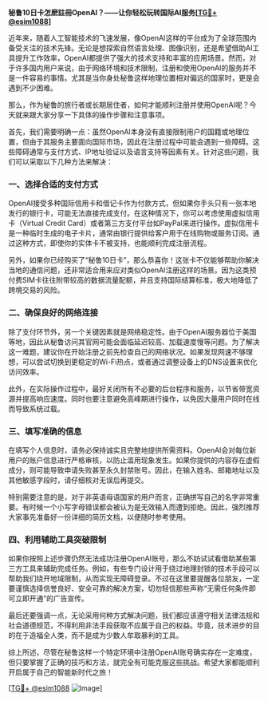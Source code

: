 **秘鲁10日卡怎麽註冊OpenAI？——让你轻松玩转国际AI服务[[TG💪+ @esim1088](https://t.me/s/esim1088)]**

近年来，随着人工智能技术的飞速发展，像OpenAI这样的平台成为了全球范围内备受关注的技术先锋。无论是想探索自然语言处理、图像识别，还是希望借助AI工具提升工作效率，OpenAI都提供了强大的技术支持和丰富的应用场景。然而，对于许多国内用户来说，由于网络环境和技术限制，注册和使用OpenAI的服务并不是一件容易的事情。尤其是当你身处秘鲁这样地理位置相对偏远的国家时，更是会遇到不少困难。

那么，作为秘鲁的旅行者或长期居住者，如何才能顺利注册并使用OpenAI呢？今天就来跟大家分享一下具体的操作步骤和注意事项。

首先，我们需要明确一点：虽然OpenAI本身没有直接限制用户的国籍或地理位置，但由于其服务主要面向国际市场，因此在注册过程中可能会遇到一些障碍。这些障碍通常与支付方式、IP地址验证以及语言支持等因素有关。针对这些问题，我们可以采取以下几种方法来解决：

### 一、选择合适的支付方式

OpenAI接受多种国际信用卡和借记卡作为付款方式，但如果你手头只有一张本地发行的银行卡，可能无法直接完成支付。在这种情况下，你可以考虑使用虚拟信用卡（Virtual Credit Card）或者第三方支付平台如PayPal来进行操作。虚拟信用卡是一种临时生成的电子卡片，通常由银行提供给客户用于在线购物或服务订阅。通过这种方式，即使你的实体卡不被支持，也能顺利完成注册流程。

另外，如果你已经购买了“秘鲁10日卡”，那么恭喜你！这张卡不仅能够帮助你解决当地的通信问题，还非常适合用来应对类似OpenAI注册这样的场景。因为这类预付费SIM卡往往附带较高的数据流量配额，并且支持国际结算标准，极大地降低了跨境交易的风险。

### 二、确保良好的网络连接

除了支付环节外，另一个关键因素就是网络稳定性。由于OpenAI服务器位于美国等地，因此从秘鲁访问其官网可能会面临延迟较高、加载速度慢等问题。为了解决这一难题，建议你在开始注册之前先检查自己的网络状况。如果发现网速不够理想，可以尝试切换到更稳定的Wi-Fi热点，或者通过调整设备上的DNS设置来优化访问效率。

此外，在实际操作过程中，最好关闭所有不必要的后台程序和服务，以节省带宽资源并提高响应速度。同时也要注意避免高峰期进行操作，以免因大量用户同时在线而导致系统过载。

### 三、填写准确的信息

在填写个人信息时，请务必保持诚实且完整地提供所需资料。OpenAI会对每位新用户的账户信息进行严格审核，以防止滥用现象发生。如果你提供的内容存在虚假成分，则可能导致申请失败甚至永久封禁账号。因此，在输入姓名、邮箱地址以及其他敏感字段时，请仔细核对无误后再提交。

特别需要注意的是，对于非英语母语国家的用户而言，正确拼写自己的名字非常重要。有时候一个小写字母错误都会被认为是无效输入而遭到拒绝。因此，强烈推荐大家事先准备好一份详细的简历文档，以便随时参考使用。

### 四、利用辅助工具突破限制

如果你按照上述步骤仍然无法成功注册OpenAI账号，那么不妨试试看借助某些第三方工具来辅助完成任务。例如，有些专门设计用于绕过地理封锁的技术手段可以帮助我们绕开地域限制，从而实现无障碍登录。不过在这里要提醒各位朋友，一定要谨慎选择信誉良好、安全可靠的解决方案，切勿轻信那些声称“无需任何条件即可立即开通”的广告宣传。

最后还要强调一点，无论采用何种方式解决问题，我们都应该遵守相关法律法规和社会道德规范，不得利用非法手段获取不应属于自己的权益。毕竟，技术进步的目的在于造福全人类，而不是成为少数人牟取暴利的工具。

综上所述，尽管在秘鲁这样一个特定环境中注册OpenAI账号确实存在一定难度，但只要掌握了正确的技巧和方法，就完全有可能克服这些挑战。希望大家都能顺利开启属于自己的智能新时代之旅！

[[TG💪+ @esim1088](https://t.me/s/esim1088) ![Image](https://i.postimg.cc/4NQfJmqS/Snipaste-2025-05-13-00-14-12.png)]